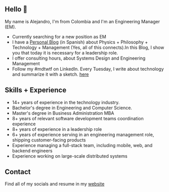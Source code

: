 ## Hello 👋

My name is Alejandro, I'm from Colombia and I'm an Engineering Manager (EM).

* Currently searching for a new position as EM 
* I have a [Personal Blog](https://entropicomacm.substack.com/) (in Spanish) about Physics + Philosophy + Technology + Management (Yes, all of this connects).In this Blog, I show you that today it is necessary for a leadership role.
* I offer consulting hours, about Systems Design and Engineering Management
* Follow my #mdtwtf on LinkedIn. Every Tuesday, I write about technology and summarize it with a sketch. [here](https://www.linkedin.com/feed/hashtag/?keywords=mdtwtf)


## Skills + Experience

* 14+ years of experience in the technology industry.
* Bachelor's degree in Engineering and Computer Science.
* Master's degree in Business Administration MBA
* 8+ years of relevant software development teams coordination experience
* 8+ years of experience in a leadership role
* 6+ years of experience serving in an engineering management role, shipping customer-facing products
* Experience managing a full-stack team, including mobile, web, and backend engineers
* Experience working on large-scale distributed systems

## Contact

Find all of my socials and resume in my [website](https://www.linkedin.com/in/miguel-alejandro-cortes-molina/)
